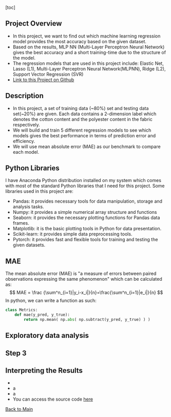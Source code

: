 [toc]

## Project Overview

- In this project, we want to find out which machine learning regression model provides the most accuracy based on the given dataset.
- Based on the results, MLP NN (Multi-Layer Perceptron Neural Network) gives the best accuracy and a short training-time due to the structure of the model.
- The regression models that are used in this project include: Elastic Net, Lasso (L1), Multi-Layer Perceptron Neural Network(MLPNN), Ridge (L2), Support Vector Regression (SVR)
- [Link to this Project on Github](https://github.com/ewang58/Machine-Learning-Fibre-Classification-Regression)

## Description

- In this project, a set of training data (~80%) set and testing data set(~20%) are given. Each data contains a 2-dimension label which denotes the cotton content and the polyester content in the fabric respectively. 
- We will build and train 5 different regression models to see which models gives the best performance in terms of prediction error and efficiency.
- We will use mean absolute error (MAE) as our benchmark to compare each model.

## Python Libraries

I have Anaconda Python distribution installed on my system which comes with most of the standard Python libraries that I need for this project. Some libraries used in this project are:

- Pandas: it provides necessary tools for data manipulation, storage and analysis tasks.
- Numpy: it provides a simple numerical array structure and functions
- Seaborn: it provides the necessary plotting functions for Pandas data frames.
- Matplotlib: it is the basic plotting tools in Python for data presentation.
- Scikit-learn: it provides simple data preprocessing tools.
- Pytorch: it provides fast and flexible tools for training and testing the given datasets.



## MAE

The mean absolute error (MAE) is "a measure of errors between paired observations expressing the same phenomenon" which can be calculated as:
$$
MAE = \frac {\sum^n_{i=1}|y_i-x_i|}{n}=\frac{\sum^n_{i=1}|e_i|}{n}
$$
In python, we can write a function as such:

````python
class Metrics:
    def mae(y_pred, y_true):
        return np.mean( np.abs( np.subtract(y_pred, y_true) ) )
````



## Exploratory data analysis



## Step 3



## Interpreting the Results

- 
- a
- a
- You can access the source code [here](https://github.com/ewang58/Machine-Learning-Fibre-Classification-Regression/tree/main/Code)



[Back to Main](https://ewang58.github.io/My-Portfolio-by-Edward-Wang/)
